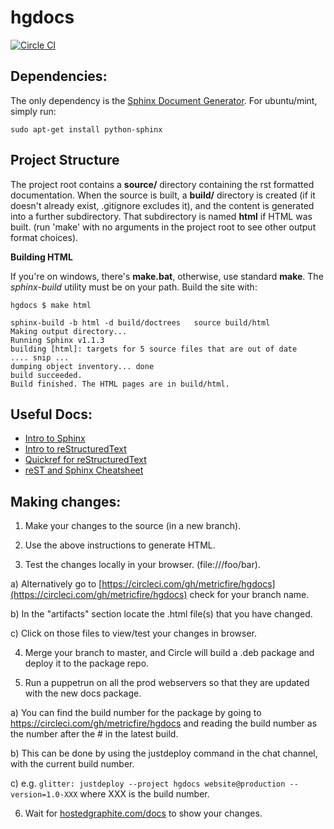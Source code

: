 hgdocs
======

[![Circle CI](https://circleci.com/gh/metricfire/hgdocs.svg?style=svg&circle-token=8d00ce57fb7dbf39ed3a11cc99a25d100f994b61)](https://circleci.com/gh/metricfire/hgdocs)

Dependencies:
-------------

The only dependency is the  [Sphinx Document Generator](http://sphinx.pocoo.org/).  For ubuntu/mint, simply run:

    sudo apt-get install python-sphinx


Project Structure
------------------

The project root contains a **source/** directory containing the rst formatted documentation.  When the source is built, a **build/**
directory is created (if it doesn't already exist, .gitignore excludes it), and the content is generated into a further subdirectory.
That subdirectory is named **html** if HTML was built. (run 'make' with no arguments in the project root to see other output format choices).

**Building HTML**

If you're on windows, there's **make.bat**, otherwise, use standard **make**.  The *sphinx-build* utility must be on your path.  Build the site with:

    hgdocs $ make html

    sphinx-build -b html -d build/doctrees   source build/html
    Making output directory...
    Running Sphinx v1.1.3
    building [html]: targets for 5 source files that are out of date
    .... snip ...
    dumping object inventory... done
    build succeeded.
    Build finished. The HTML pages are in build/html.
 

Useful Docs:
------------

* [Intro to Sphinx](http://sphinx.pocoo.org/tutorial.html)
* [Intro to reStructuredText](http://sphinx.pocoo.org/rest.html#rst-primer)
* [Quickref for reStructuredText](http://docutils.sourceforge.net/docs/user/rst/quickref.html)
* [reST and Sphinx Cheatsheet](http://thomas-cokelaer.info/tutorials/sphinx/rest_syntax.html)

Making changes:
---------------

  1. Make your changes to the source (in a new branch).

  2. Use the above instructions to generate HTML.

  3. Test the changes locally in your browser. (file:///foo/bar).

   a) Alternatively go to [https://circleci.com/gh/metricfire/hgdocs](https://circleci.com/gh/metricfire/hgdocs) check for your branch name.

   b) In the "artifacts" section locate the .html file(s) that you have changed.

   c) Click on those files to view/test your changes in browser.

  4. Merge your branch to master, and Circle will build a .deb package and deploy it to the package repo.

  5. Run a puppetrun on all the prod webservers so that they are updated with the new docs package.

   a) You can find the build number for the package by going to https://circleci.com/gh/metricfire/hgdocs and reading the build number as the number after the # in the latest build.

   b) This can be done by using the justdeploy command in the chat channel, with the current build number.

   c) e.g. `glitter: justdeploy --project hgdocs website@production --version=1.0-XXX` where XXX is the build number.

  6. Wait for [hostedgraphite.com/docs](https://www.hostedgraphite.com/docs/) to show your changes.


